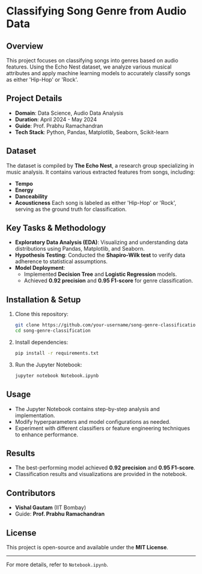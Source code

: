 # Classifying Song Genre from Audio Data

## Overview
This project focuses on classifying songs into genres based on audio features. Using the Echo Nest dataset, we analyze various musical attributes and apply machine learning models to accurately classify songs as either 'Hip-Hop' or 'Rock'.

## Project Details
- **Domain**: Data Science, Audio Data Analysis
- **Duration**: April 2024 - May 2024
- **Guide**: Prof. Prabhu Ramachandran
- **Tech Stack**: Python, Pandas, Matplotlib, Seaborn, Scikit-learn

## Dataset
The dataset is compiled by **The Echo Nest**, a research group specializing in music analysis. It contains various extracted features from songs, including:
- **Tempo**
- **Energy**
- **Danceability**
- **Acousticness**
Each song is labeled as either 'Hip-Hop' or 'Rock', serving as the ground truth for classification.

## Key Tasks & Methodology
- **Exploratory Data Analysis (EDA)**: Visualizing and understanding data distributions using Pandas, Matplotlib, and Seaborn.
- **Hypothesis Testing**: Conducted the **Shapiro-Wilk test** to verify data adherence to statistical assumptions.
- **Model Deployment**:
  - Implemented **Decision Tree** and **Logistic Regression** models.
  - Achieved **0.92 precision** and **0.95 F1-score** for genre classification.

## Installation & Setup
1. Clone this repository:
   ```bash
   git clone https://github.com/your-username/song-genre-classification.git
   cd song-genre-classification
   ```
2. Install dependencies:
   ```bash
   pip install -r requirements.txt
   ```
3. Run the Jupyter Notebook:
   ```bash
   jupyter notebook Notebook.ipynb
   ```

## Usage
- The Jupyter Notebook contains step-by-step analysis and implementation.
- Modify hyperparameters and model configurations as needed.
- Experiment with different classifiers or feature engineering techniques to enhance performance.

## Results
- The best-performing model achieved **0.92 precision** and **0.95 F1-score**.
- Classification results and visualizations are provided in the notebook.

## Contributors
- **Vishal Gautam** (IIT Bombay)
- Guide: **Prof. Prabhu Ramachandran**

## License
This project is open-source and available under the **MIT License**.

---
For more details, refer to `Notebook.ipynb`.

